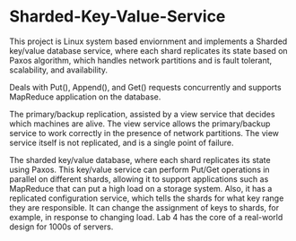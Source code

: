 # Sharded-Key-Value-Service

This project is Linux system based enviornment and implements a Sharded key/value database service, where each shard replicates its state based on Paxos algorithm, which handles network partitions and is fault tolerant, scalability, and availability.

Deals with Put(), Append(), and Get() requests concurrently and supports MapReduce application on the database.

The primary/backup replication, assisted by a view service that decides which machines are alive. The view service allows the primary/backup service to work correctly in the presence of network partitions. The view service itself is not replicated, and is a single point of failure.

The sharded key/value database, where each shard replicates its state using Paxos. This key/value service can perform Put/Get operations in parallel on different shards, allowing it to support applications such as MapReduce that can put a high load on a storage system. Also, it has a replicated configuration service, which tells the shards for what key range they are responsible. It can change the assignment of keys to shards, for example, in response to changing load. Lab 4 has the core of a real-world design for 1000s of servers.
